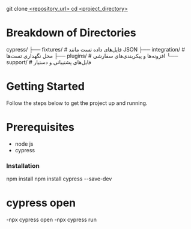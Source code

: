 git clone[ <repository_url>
cd <project_directory>](https://github.com/MehrShad-akb/cypress.git)

# Breakdown of Directories
cypress/
├── fixtures/        # فایل‌های داده تست مانند JSON
├── integration/     # محل نگهداری تست‌ها
├── plugins/         # افزونه‌ها و پیکربندی‌های سفارشی
└── support/         # فایل‌های پشتیبانی و دستیار

# Getting Started

Follow the steps below to get the project up and running.

# Prerequisites
- node js
- cypress
### Installation
npm install
npm install cypress --save-dev
#  cypress open
-npx cypress open
-npx cypress run

